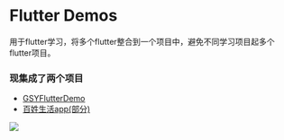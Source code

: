 # Flutter Demos
用于flutter学习，将多个flutter整合到一个项目中，避免不同学习项目起多个flutter项目。

### 现集成了两个项目
- [GSYFlutterDemo](https://github.com/CarGuo/GSYFlutterDemo)
- [百姓生活app(部分)](https://jspang.com/posts/2019/03/01/flutter-shop.html)


<img src="https://github.com/zhaoteee/flutterDemos/blob/master/hb.png"/>


